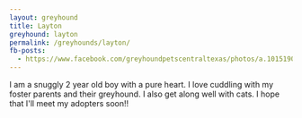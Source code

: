 ```yaml
---
layout: greyhound
title: Layton
greyhound: layton
permalink: /greyhounds/layton/
fb-posts:
  - https://www.facebook.com/greyhoundpetscentraltexas/photos/a.10151908214063572.1073741835.100961113571/10155379739973572/?type=3
---
```


I am a snuggly 2 year old boy with a pure heart. I love cuddling with my foster parents and their greyhound. I also get along well with cats. I hope that I'll meet my adopters soon!!
